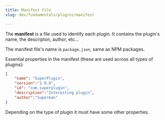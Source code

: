 ```yaml
---
title: Manifest file
slug: dev/fundamentals/plugins/manifest

---
```



The **manifest** is a file used to identify each plugin. It contains the plugin's name, the descripton, author, etc...

The manifest file's name is `package.json`, same as NPM packages.

Essential properties in the manifest (these are used across all types of plugins):

```json
{
	"name": "SuperPlugin",
	"version":"1.0.0",
	"id": "com.superplugin",
	"description":"Interesting plugin",
	"author":"Superman"
}
```

Depending on the type of plugin it must have some other properties.